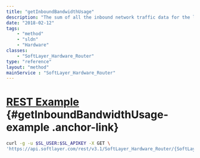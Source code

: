 ```yaml
---
title: "getInboundBandwidthUsage"
description: "The sum of all the inbound network traffic data for the last 30 days."
date: "2018-02-12"
tags:
    - "method"
    - "sldn"
    - "Hardware"
classes:
    - "SoftLayer_Hardware_Router"
type: "reference"
layout: "method"
mainService : "SoftLayer_Hardware_Router"
---
```


# [REST Example](#getInboundBandwidthUsage-example) <a href="/article/rest/"><i class="fas fa-question"></i></a> {#getInboundBandwidthUsage-example .anchor-link} 
```bash
curl -g -u $SL_USER:$SL_APIKEY -X GET \
'https://api.softlayer.com/rest/v3.1/SoftLayer_Hardware_Router/{SoftLayer_Hardware_RouterID}/getInboundBandwidthUsage'
```
